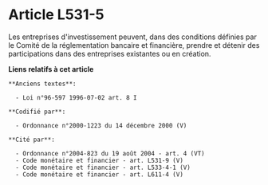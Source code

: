 # Article L531-5

Les entreprises d'investissement peuvent, dans des conditions définies par le Comité de la réglementation bancaire et
financière, prendre et détenir des participations dans des entreprises existantes ou en création.

**Liens relatifs à cet article**

	**Anciens textes**:

	  - Loi n°96-597 1996-07-02 art. 8 I

	**Codifié par**:

	  - Ordonnance n°2000-1223 du 14 décembre 2000 (V)

	**Cité par**:

	  - Ordonnance n°2004-823 du 19 août 2004 - art. 4 (VT)
	  - Code monétaire et financier - art. L531-9 (V)
	  - Code monétaire et financier - art. L533-4-1 (V)
	  - Code monétaire et financier - art. L611-4 (V)
